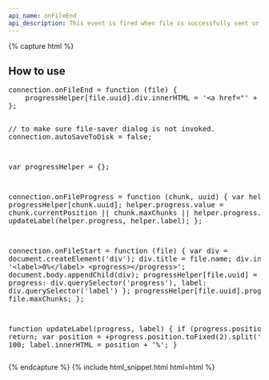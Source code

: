 ```yaml
---
api_name: onFileEnd
api_description: This event is fired when file is successfully sent or received
---
```


{% capture html %}

<section>
    <h2>How to use</h2>
    <pre>
connection.onFileEnd = function (file) {
    progressHelper[file.uuid].div.innerHTML = '&lt;a href="' + file.url + '" target="_blank" download="' + file.name + '"&gt;' + file.name + '&lt;/a&gt;';
};

// to make sure file-saver dialog is not invoked.
connection.autoSaveToDisk = false;

var progressHelper = {};

connection.onFileProgress = function (chunk, uuid) {
    var helper = progressHelper[chunk.uuid];
    helper.progress.value = chunk.currentPosition || chunk.maxChunks || helper.progress.max;
    updateLabel(helper.progress, helper.label);
};

connection.onFileStart = function (file) {
    var div = document.createElement('div');
    div.title = file.name;
    div.innerHTML = '&lt;label&gt;0%&lt;/label&gt; &lt;progress&gt;&lt;/progress&gt;';
    document.body.appendChild(div);
    progressHelper[file.uuid] = {
        div: div,
        progress: div.querySelector('progress'),
        label: div.querySelector('label')
    };
    progressHelper[file.uuid].progress.max = file.maxChunks;
};

function updateLabel(progress, label) {
    if (progress.position == -1) return;
    var position = +progress.position.toFixed(2).split('.')[1] || 100;
    label.innerHTML = position + '%';
}
</pre>
</section>

{% endcapture %}
{% include html_snippet.html html=html %}

